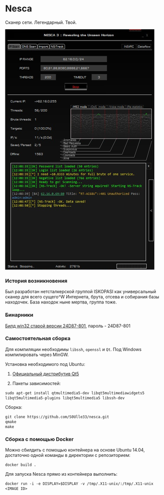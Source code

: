 Nesca
=====
Сканер сети. Легендарный. Твой.

![Nesca](images/old_nesca.png)

### История возникновения

Был разработан нетсталкерской группой ISKOPASI как универсальный сканер для всего сущего^W Интернета, брута, отсева и собирания базы находочек. База находок ныне мертва, группа тоже.

### Бинарники

[Билд win32 старой версии 24D87-801](https://mega.nz/#!yZV3UDpY!6D5k-Dd1amF0i_rzIhFM-WU7cdN3pxR2mwsYiIqedtU), пароль - 24D87-801

### Самостоятельная сборка

Для компиляции необходимы `libssh`, `openssl` и `Qt`. Под Windows компилировать через MinGW.

Установка необходимого под Ubuntu:

1. [Официальный дистрибутив Qt5](https://wiki.qt.io/Install_Qt_5_on_Ubuntu)

2. Пакеты зависимостей:

```
sudo apt-get install qtmultimedia5-dev libqt5multimediawidgets5 libqt5multimedia5-plugins libqt5multimedia5 libssh-dev
```

Сборка:

```
git clone https://github.com/S0Ulle33/nesca.git
qmake
make
```

### Сборка с помощью Docker

Можно сбилдить с помощью контейнера на основе Ubuntu 14.04, достаточно одной команды в директории с репозиторием:
```
docker build .
```

Для запуска Nesca прямо из контейнера выполнить:
```
docker run -i -e DISPLAY=$DISPLAY -v /tmp/.X11-unix/:/tmp/.X11-unix <IMAGE ID>
```
